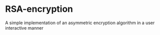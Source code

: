 # RSA-encryption 
A simple implementation of an asymmetric encryption algorithm in a user interactive manner
